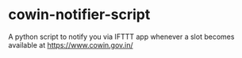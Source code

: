 # cowin-notifier-script
A python script to notify you via IFTTT app whenever a slot becomes available at https://www.cowin.gov.in/
